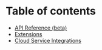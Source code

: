 # Table of contents

* [API Reference \(beta\)](README.md)
* [Extensions](extensions.md)
* [Cloud Service Integrations](cloud-service-integrations.md)

